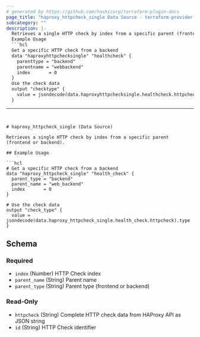 ```yaml
---
# generated by https://github.com/hashicorp/terraform-plugin-docs
page_title: "haproxy_httpcheck_single Data Source - terraform-provider-haproxy"
subcategory: ""
description: |-
  Retrieves a single HTTP check by index from a specific parent (frontend or backend).
  Example Usage
  ```hcl
  Get a specific HTTP check from a backend
  data "haproxyhttpchecksingle" "healthcheck" {
    parenttype = "backend"
    parentname = "webbackend"
    index       = 0
  }
  Use the check data
  output "checktype" {
    value = jsondecode(data.haproxyhttpchecksingle.healthcheck.httpcheck).type
  }
  ```
---
```


# haproxy_httpcheck_single (Data Source)

Retrieves a single HTTP check by index from a specific parent (frontend or backend).

## Example Usage

```hcl
# Get a specific HTTP check from a backend
data "haproxy_httpcheck_single" "health_check" {
  parent_type = "backend"
  parent_name = "web_backend"
  index       = 0
}

# Use the check data
output "check_type" {
  value = jsondecode(data.haproxy_httpcheck_single.health_check.httpcheck).type
}
```



<!-- schema generated by tfplugindocs -->
## Schema

### Required

- `index` (Number) HTTP Check index
- `parent_name` (String) Parent name
- `parent_type` (String) Parent type (frontend or backend)

### Read-Only

- `httpcheck` (String) Complete HTTP check data from HAProxy API as JSON string
- `id` (String) HTTP Check identifier
